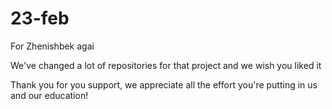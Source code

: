 # 23-feb
For Zhenishbek agai

We've changed a lot of repositories for that project and we wish you liked it

Thank you for you support, we appreciate all the effort you're putting in us and our education!
